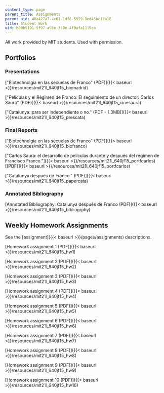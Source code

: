```yaml
---
content_type: page
parent_title: Assignments
parent_uid: 48a427a7-4c61-1df8-5959-8ed45bc12a18
title: Student Work
uid: b80b9191-9f97-a93e-350e-4f9afa1115ca
---
```


All work provided by MIT students. Used with permission.

Portfolios
----------

### Presentations

["Biotechnolgía en las secuelas de Franco" (PDF)]({{< baseurl >}}/resources/mit21l_640jf15_biomadrid)

["Películas y el Régimen de Franco: El seguimiento de un director: Carlos Saura" (PDF)]({{< baseurl >}}/resources/mit21l_640jf15_cinesaura)

["Catalunya: para ser independiente o no." (PDF - 1.3MB)]({{< baseurl >}}/resources/mit21l_640jf15_prescata)

### Final Reports

["Biotechnolgía en las secuelas de Franco" (PDF)]({{< baseurl >}}/resources/mit21l_640jf15_biofranco)

["Carlos Saura: el desarrollo de películas durante y después del régimen de Francisco Franco."]({{< baseurl >}}/resources/mit21l_640jf15_portfcarlos) [(PDF)]({{< baseurl >}}/resources/mit21l_640jf15_portfcarlos)

["Catalunya después de Franco." (PDF)]({{< baseurl >}}/resources/mit21l_640jf15_papercata)

### Annotated Bibliography

[Annotated Bibliography: Catalunya después de Franco (PDF)]({{< baseurl >}}/resources/mit21l_640jf15_bibliogrphy)

Weekly Homework Assignments
---------------------------

See the [assignment]({{< baseurl >}}/pages/assignments) descriptions.

[Homework assignment 1 (PDF)]({{< baseurl >}}/resources/mit21l_640jf15_hw1)

[Homework assignment 2 (PDF)]({{< baseurl >}}/resources/mit21l_640jf15_hw2)

[Homework assignment 3 (PDF)]({{< baseurl >}}/resources/mit21l_640jf15_hw3)

[Homework assignment 4 (PDF)]({{< baseurl >}}/resources/mit21l_640jf15_hw4)

[Homework assignment 5 (PDF)]({{< baseurl >}}/resources/mit21l_640jf15_hw5)

[Homework assignment 6 (PDF)]({{< baseurl >}}/resources/mit21l_640jf15_hw6)

[Homework assignment 7 (PDF)]({{< baseurl >}}/resources/mit21l_640jf15_hw7)

[Homework assignment 8 (PDF)]({{< baseurl >}}/resources/mit21l_640jf15_hw8)

[Homework assignment 9 (PDF)]({{< baseurl >}}/resources/mit21l_640jf15_hw9)

[Homework assignment 10 (PDF)]({{< baseurl >}}/resources/mit21l_640jf15_hw10)
